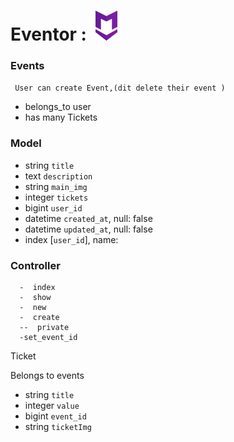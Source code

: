 # Eventor : ![alt text](https://github.com/adam-p/markdown-here/raw/master/src/common/images/icon48.png "Logo Title Text 1")


### Events
` User can create Event,(dit delete their event )`
- belongs_to user
- has many Tickets
### Model
-   string `title`
-   text `description`
-   string `main_img`
-   integer `tickets`
-   bigint `user_id`
-   datetime `created_at`, null: false
-   datetime `updated_at`, null: false
-   index [`user_id`], name:

  ###  Controller
      -  index
      -  show
      -  new
      -  create
      --  private
      -set_event_id
Ticket

Belongs to events

-   string `title`
-   integer `value`
-   bigint `event_id`
-   string `ticketImg`

